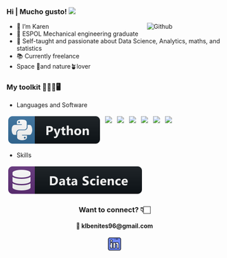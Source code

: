 ### Hi | Mucho gusto! <img src="https://media.giphy.com/media/mGcNjsfWAjY5AEZNw6/giphy.gif" width="50"></h2>

<img width="35%" align="right" alt="Github" src="https://user-images.githubusercontent.com/74038190/221352975-94759904-aa4c-4032-a8ab-b546efb9c478.gif" />

- 👋 I’m Karen
- 🐢 ESPOL Mechanical engineering graduate
- 📶 Self-taught and passionate about Data Science, Analytics, maths, and statistics
- 📚 Currently freelance
- Space 🚀and nature🪴lover
  
### My toolkit 👩🏻‍💻🖥️
- Languages and Software

<p align="left">
  <img src="https://raw.githubusercontent.com/8bithemant/8bithemant/master/svg/dev/languages/python.svg" alt="python" style="vertical-align:top; margin:4px">
  <img src="https://img.shields.io/badge/Anaconda-%2344A833.svg?style=for-the-badge&logo=anaconda&logoColor=white" style="vertical-align:top; margin:4px">
  <img src="https://img.shields.io/badge/PowerBI-F2C811?style=for-the-badge&logo=Power%20BI&logoColor=black" style="vertical-align:top; margin:4px">
  <img src="https://img.shields.io/badge/numpy-%23013243.svg?style=for-the-badge&logo=numpy&logoColor=white" style="vertical-align:top; margin:4px">
  <img src="https://img.shields.io/badge/Pandas-2C2D72?style=for-the-badge&logo=pandas&logoColor=white" style="vertical-align:top; margin:4px">
  <img src="https://img.shields.io/badge/Matplotlib-%23ffffff.svg?style=for-the-badge&logo=Matplotlib&logoColor=black" style="vertical-align:top; margin:4px">
  <img src="https://img.shields.io/badge/Notion-000000?style=for-the-badge&logo=notion&logoColor=white" style="vertical-align:top; margin:4px">
</p>

- Skills

<p align="left">
  <img src="https://raw.githubusercontent.com/8bithemant/8bithemant/master/svg/dev/misc/datascience.svg" alt="datascience" style="vertical-align:top; margin:4px">
</p>

<div align="center">
   <h3> Want to connect? 👇🏻 </h3>
  <div>
 
<div align="center">
<h4> 📩 klbenites96@gmail.com </h4>
<a href="https://www.linkedin.com/in/karenlbenites/"><img height="30" src="https://raw.githubusercontent.com/Karen-Benites/Karen-Benites/main/linkedin.png"> 
</div>

<!---
Karen-Benites/Karen-Benites is a ✨ special ✨ repository because its `README.md` (this file) appears on your GitHub profile.
You can click the Preview link to take a look at your changes.
--->
